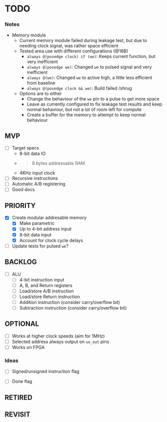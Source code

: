 # TODO

### Notes
* Memory module
    * Current memory module failed during leakage test, but due to needing clock signal, was rather space efficient
    * Tested area use with different configurations (@16B)
        * `always @(posedge clock) if (we)`: Keeps current function, but very inefficient
        * `always @(posedge we)`: Changed `we` to pulsed signal and very inefficient
        * `always @(we)`: Changed `we` to active high, a little less efficient from baseline
        * `always @(posedge clock && we)`: Build failed /shrug
    * Options are to either
        * Change the behaviour of the `we` pin to a pulse to get more space
        * Leave as currently configured to fix leakage test results and keep normal behaviour, but not a lot of room left for compute
        * Create a buffer for the memory to attempt to keep normal behaviour

## MVP
- [ ] Target specs
    - 8-bit data IO
    - >8 bytes addressable RAM
    - 4KHz input clock
- [ ] Recursive instructions
- [ ] Automatic A/B registering
- [ ] Good docs

## PRIORITY
- [x] Create modular addresable memory
    - [x] Make parametric
    - [x] Up to 4-bit address input
    - [x] 8-bit data input
    - [x] Account for clock cycle delays
- [ ] Update tests for pulsed `we`?

## BACKLOG
- [ ] ALU
    - [ ] 4-bit instruction input
    - [ ] A, B, and Return registers
    - [ ] Load/store A/B instruction
    - [ ] Load/store Return instruction
    - [ ] Addition instruction (consider carry/overflow bit)
    - [ ] Subtraction instruction (consider carry/overflow bit)

## OPTIONAL
- [ ] Works at higher clock speeds (aim for 1MHz)
- [ ] Selected address always output on `uo_out` pins
- [ ] Works on FPGA

### Ideas
- [ ] Signed/unsigned instruction flag
- [ ] Done flag


## RETIRED

## REVISIT